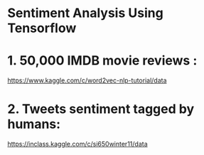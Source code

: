 # Sentiment Analysis Using Tensorflow

# 1. 50,000 IMDB movie reviews :
https://www.kaggle.com/c/word2vec-nlp-tutorial/data

# 2. Tweets sentiment tagged by humans:
https://inclass.kaggle.com/c/si650winter11/data



